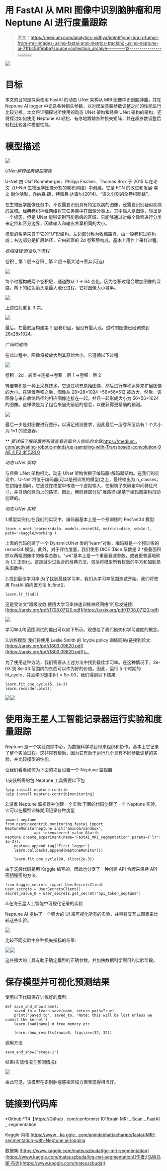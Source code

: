 # 用 FastAI 从 MRI 图像中识别脑肿瘤和用 Neptune AI 进行度量跟踪

> 原文：<https://medium.com/analytics-vidhya/identifying-brain-tumor-from-mri-images-using-fastai-and-metrics-tracking-using-neptune-ai-71fbc56febba?source=collection_archive---------12----------------------->

![](img/96493371f7d0b78972ad11370dd7456f.png)

# 目标

本文的目的是探索使用 FastAI 的动态 UNet 架构从 MRI 图像中识别脑肿瘤，并在 Neptune AI logger 中记录各种损失参数，以对模型基超参数调整之间的性能进行比较分析。本文将详细探讨所使用的动态 UNet 架构和经典 UNet 架构的架构，还将探讨如何使用 Neptune AI 轻松、有序地跟踪各种损失矩阵，并在超参数调整后轻松比较各种模型性能。

# 模型描述

![](img/cba5d12745054582478ce7b7575710db.png)

*UNet:解释经典模型架构*

U-Net 由 Olaf Ronneberger、Philipp Fischer、Thomas Brox 于 2015 年在论文《U-Net:生物医学图像分割的卷积网络》中创建。它是 FCN 的改进和发展:埃文·谢尔哈默，乔纳森·朗，特雷弗·达雷尔(2014)。“语义分割的全卷积网络”。

在生物医学图像任务中，不仅需要识别具有特定疾病的图像，还需要识别疑似疾病的区域。经典卷积神经网络将其任务集中在图像分类上，其中输入是图像，输出是一个标签，但是 UNet 能够识别可能患病的区域，它能够通过对每个像素进行分类来定位和区分边界，因此输入和输出共享相同的大小。

模型的名字来自于它的“U”形结构。左边部分称为收缩路径，由一般卷积过程构成；右边部分是扩展路径，它由转置的 2d 卷积层构成，基本上用作上采样过程。

*收缩路径*:遵循以下流程

卷积 _ 第 1 层->卷积 _ 第 2 层->最大池->丢弃(可选)

![](img/a139b96db4f42e5f657ed6bf7757a036.png)

每个过程构成两个卷积层，通道数从 1 → 64 变化，因为卷积过程会增加图像的深度。向下的红色箭头是最大池化过程，它将图像大小减半。

![](img/e3e7bd02865caf3f75e3c5b3f4d64ebb.png)

上述过程重复 3 次。

![](img/4cdad8dc271de5b0cfa609ace7a93167.png)

最后，在最底层构建第 2 层卷积层，但没有最大池。这时的图像已经调整到 28x28x1024。

*广阔的道路:*

在此过程中，图像将被放大到其原始大小。它遵循以下过程:

![](img/37f843b5cab8b1fd9b63461e887c47fa.png)

卷积 _ 2d _ 转置->连接->卷积 _ 层 1 ->卷积 _ 层 2

转置卷积是一种上采样技术，它通过填充原始图像，然后进行卷积运算来扩展图像的大小。在转置卷积之后，图像从 28×28×1024→56×56×512 被放大，然后，该图像与来自收缩路径的相应图像连接在一起，并且一起形成大小为 56×56×1024 的图像。这样做是为了组合来自先前层的信息，以便获得更精确的预测。

![](img/9da072585b6b8d05dcb1fc9233e55dce.png)

最后一步是对图像进行整形，以满足预测要求，因此最后一层卷积层具有 1 个大小为 1×1 的滤波器。

** *要详细了解转置卷积请查看这篇令人惊叹的文章:*[https://medium . com/activating-robotic-minds/up-sampling-with-Transposed-convolution-9 AE 4 F2 df 52d 0](/activating-robotic-minds/up-sampling-with-transposed-convolution-9ae4f2df52d0)

*动态 UNet 架构*

与经典 UNet 架构相比，动态 UNet 架构依赖于编码器-解码器结构。在我们的实现中，U-Net 将位于编码器(可以是预训练的模型)之上，最终输出为 n_classes。在初始化期间，它通过在模型中传递一个虚拟输入，使用钩子来确定中间特征尺寸，并自动创建向上的路径。因此，解码器部分(扩展路径)是基于编码器架构自动创建的。

*动态 UNet 实现*

1.模型实例化:在我们的实现中，编码器基本上是一个预训练的 ResNet34 模型:

```
learn = unet_learner(data, models.resnet34, metrics=dice, wd=1e-1, path='/kaggle/working')
```

上面的代码创建了一个 DynamicUNet 类的“learn”对象，编码器是一个预训练的 resnet34 模型。此外，对于评估度量，我们使用 DICE (Dice 系数是 2 *重叠面积除以两幅图像中的像素总数)。“wd”基本上是一个重量衰减参数，或者更普遍地称为 L2 正则化。这是减少过拟合的经典方法，包括将模型所有权重的平方和加到损失函数中。

2.找到最佳学习率:为了找到最佳学习率，我们从学习率范围测试开始。我们将使用 FastAI 的内置方法 lr_find()。

```
learn.lr_find()
```

这是受论文“超级收敛:使用大学习率快速训练神经网络”的启发链接:[https://arxiv.org/pdf/1708.07120.pdf](https://arxiv.org/pdf/1708.07120.pdf)

![](img/b6cb95ee4cd4a595f737d962ca616933.png)

学习率(LR)范围测试的输出可以如下所示。观想给了我们损失和学习速度的概念。

3.训练模型:我们将使用 Leslie Smith 的 1cycle policy 训练网络(链接到论文:[https://arxiv.org/pdf/1803.09820.pdf](https://arxiv.org/pdf/1803.09820.pdf))。

为了使用这种方法，我们需要从上述方法中找到最佳学习率。在这种情况下，2e-03 到 8e-03 范围内的东西可以作为好的价值。因此，运行 5 个时期的 fit_cycle，并且学习速率(lr) = 5e-03，我们得到以下结果:

```
learn.fit_one_cycle(5, 5e-3)
learn.recorder.plot()
```

![](img/f88d1c231984d93b017bd23b25ca1e9a.png)![](img/03aa55b47bb0f7cca2930f8bdfd8d89e.png)

# 使用海王星人工智能记录器运行实验和度量跟踪

Neptune 是一个实验跟踪中心，为数据科学项目带来组织和协作。基本上它记录了整个实验过程。这非常有帮助，因为它有助于运行几个具有不同参数调整的实验，并比较模型的性能。

让我们看看如何为下面的项目设置一个 Neptune 监视器

1.安装所需的包:Neptune 工具需要以下包

```
!pip install neptune-contrib
!pip install neptune-contrib[monitoring]
```

2.设置 Neptune 监视器并创建一个实验:下面的代码创建了一个 Neptune 实验，它可以在模型训练期间记录各种度量

```
import neptune
from neptunecontrib.monitoring.fastai import NeptuneMonitorneptune.init('aninda/sandbox',
             api_token=secret_value_0)with neptune.create_experiment(name='FastAI_MRI_segmentation',params={'lr': 1e-2}):
    neptune.append_tag('First_logger')
    learn.callbacks.append(NeptuneMonitor())

    learn.fit_one_cycle(20, slice(2e-3))
```

由于这段代码是用 Kaggle 编写的，因此也分享了一种创建 API 令牌来保持 API 密钥秘密的方法:

```
from kaggle_secrets import UserSecretsClient
user_secrets = UserSecretsClient()
secret_value_0 = user_secrets.get_secret("api_token_neptune")
```

3.在海王星人工智能中可视化记录的实验

Neptune AI 提供了一个强大的 UI 来可视化所有的实验，并带有交互式图表来比较这些实验。

![](img/7e7067217a1dbfe6cb6c8e1364be977f.png)

比较不同实验中各种损失指标的结果:

![](img/c24ca6132408a48f8efcbffd1935e59a.png)![](img/1e49622cdf8be5c00003123a55fa0896.png)

这些强大的工具有助于确定模型的正确参数，并加快数据科学项目的实验阶段。

# 保存模型并可视化预测结果

使用以下代码保存训练好的模型:

```
def save_and_show(name):
    saved_to = learn.save(name, return_path=True)
    print('Saved to', saved_to, 'Note: this will be lost unless we commit the kernel')
    learn.load(name) # free memory etc

    learn.show_results(rows=8, figsize=(32, 32))
```

调用方法

```
save_and_show('stage-1')
```

结果(实际情况与预测情况):

![](img/f9f99db67be48f29a944c450b7ee8ce0.png)

由此可见，该模型在识别肿瘤感染区域方面表现得相当好。

# 链接到代码库

*Github:*T4【https://Github . com/conformist 101/brain MRI _ Scan _ FastAI _ segmentation

Kaggle 内核:[https://www . ka ggle . com/anindabhattacharjee/fastai-MRI-segmentation-with-Neptune ai-logging](https://www.kaggle.com/anindabhattacharjee/fastai-mri-segmentation-with-neptuneai-logging)

数据集:[https://www.kaggle.com/mateuszbuda/lgg-mri-segmentation](https://www.kaggle.com/mateuszbuda/lgg-mri-segmentation)(作者:[马特乌斯·布达](https://www.kaggle.com/mateuszbuda))